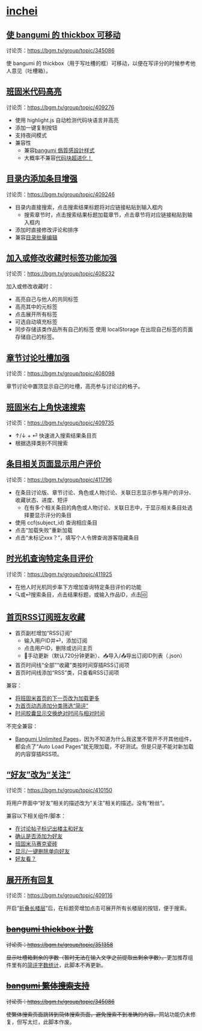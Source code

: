 # [inchei](https://bgm.tv/user/inchei)

## [使 bangumi 的 thickbox 可移动](https://greasyfork.org/zh-CN/scripts/38584-bangumi-moveable-thickbox)

讨论页：https://bgm.tv/group/topic/345086

使 bangumi 的 thickbox（用于写吐槽的框）可移动，以便在写评分的时候参考他人意见（吐槽箱）。

## [班固米代码高亮](https://greasyfork.org/zh-CN/scripts/516547-%E7%8F%AD%E5%9B%BA%E7%B1%B3%E4%BB%A3%E7%A0%81%E9%AB%98%E4%BA%AE)

讨论页：https://bgm.tv/group/topic/409276

- 使用 highlight.js 自动检测代码块语言并高亮
- 添加一键复制按钮
- 支持夜间模式
- 兼容性
  - 兼容[bangumi 僞質感設計样式](https://github.com/inchei/userstyles)
  - 大概率不兼容[代码块超进化！](https://bgm.tv/dev/app/1049)

## [目录内添加条目增强](https://greasyfork.org/zh-CN/scripts/516479-%E7%9B%AE%E5%BD%95%E5%86%85%E6%B7%BB%E5%8A%A0%E6%9D%A1%E7%9B%AE%E5%A2%9E%E5%BC%BA)

讨论页：https://bgm.tv/group/topic/409246

- 目录内直接搜索，点击搜索结果标题将对应链接粘贴到输入框内
  - 搜索章节时，点击搜索结果标题加载章节，点击章节将对应链接粘贴到输入框内
- 添加时直接修改评论和排序
- 兼容[目录批量编辑](https://bgm.tv/dev/app/1037)

## [加入或修改收藏时标签功能加强](https://greasyfork.org/zh-CN/scripts/513954-%E5%8A%A0%E5%85%A5%E6%88%96%E4%BF%AE%E6%94%B9%E6%94%B6%E8%97%8F%E6%97%B6%E6%A0%87%E7%AD%BE%E5%8A%9F%E8%83%BD%E5%8A%A0%E5%BC%BA)

讨论页：https://bgm.tv/group/topic/408232

加入或修改收藏时：
- 高亮自己与他人的共同标签
- 高亮其中的元标签
- 点击展开所有标签
- 可选自动填充标签
- 同步存储该类作品所有自己的标签
使用 localStorage 在出现自己标签的页面存储自己的标签。

## [章节讨论吐槽加强](https://greasyfork.org/zh-CN/scripts/516402-%E7%AB%A0%E8%8A%82%E8%AE%A8%E8%AE%BA%E5%90%90%E6%A7%BD%E5%8A%A0%E5%BC%BA)

讨论页：https://bgm.tv/group/topic/408098

章节讨论中置顶显示自己的吐槽，高亮参与讨论过的格子。

## [班固米右上角快速搜索](https://greasyfork.org/zh-CN/scripts/517607-%E7%8F%AD%E5%9B%BA%E7%B1%B3%E5%8F%B3%E4%B8%8A%E8%A7%92%E5%BF%AB%E9%80%9F%E6%90%9C%E7%B4%A2)

讨论页：https://bgm.tv/group/topic/409735

- ↑/↓ + ⏎ 快速进入搜索结果条目页
- 根据选择类别不同搜索

## [条目相关页面显示用户评价](https://greasyfork.org/zh-CN/scripts/520506-%E6%9D%A1%E7%9B%AE%E8%AE%A8%E8%AE%BA%E9%A1%B5%E6%98%BE%E7%A4%BA%E7%94%A8%E6%88%B7%E8%AF%84%E4%BB%B7)

讨论页：https://bgm.tv/group/topic/411796

- 在条目讨论版、章节讨论、角色或人物讨论、关联日志显示参与用户的评分、收藏状态、进度、短评
  - 在有多个相关条目的角色或人物讨论、关联日志中，于显示相关条目处选择要显示评分的条目
- 使用 ccf(subject_id) 查询相应条目
- 点击“加载失败”重新加载
- 点击“未标记xxx？”，填写个人令牌查询游客隐藏条目

## [时光机查询特定条目评价](https://greasyfork.org/zh-CN/scripts/520607)

讨论页：https://bgm.tv/group/topic/411925

- 在他人时光机同步率下方增加查询特定条目评价的功能
- 🔍或⏎搜索条目，点击结果标题，或输入作品ID，点击🆔

## [首页RSS订阅班友收藏](https://greasyfork.org/zh-CN/scripts/524603)
- 首页副栏增加“RSS订阅”
  - 输入用户ID并⏎，添加订阅
  - 点击用户ID，删除或访问主页
  - 🔄手动更新（默认720分钟更新）、📥导入/📤导出订阅ID列表（.json）
- 首页时间线“全部”“收藏”类按时间穿插RSS订阅项
- 首页时间线添加“RSS”类，只查看RSS订阅项

兼容：
- [将班固米首页的下一页改为加载更多](https://bgm.tv/dev/app/432)
- [为首页动态添加分类筛选“简评”](https://bgm.tv/dev/app/2482)
- [时间胶囊显示交换绝对时间与相对时间](https://bgm.tv/dev/app/3226)

不完全兼容：
- [Bangumi Unlimited Pages](https://bgm.tv/dev/app/17)，因为不知道为什么我这里不管开不开其他组件，都会点了“Auto Load Pages”就无限加载，不好测试。但是只是不能对新加载的内容穿插RSS项。

## [“好友”改为“关注”](https://greasyfork.org/zh-CN/scripts/518358-%E5%A5%BD%E5%8F%8B-%E6%94%B9%E4%B8%BA-%E5%85%B3%E6%B3%A8)

讨论页：https://bgm.tv/group/topic/410150

将用户界面中“好友”相关的描述改为“关注”相关的描述。没有“粉丝”。

兼容以下相关组件/脚本：
- [在讨论帖子标记出楼主和好友](https://bgm.tv/dev/app/1075)
- [确认是否添加为好友](https://bgm.tv/dev/app/783)
- [班固米马赛克瓷砖](https://bgm.tv/group/topic/344198)
- [显示/一键删除单向好友](https://bgm.tv/dev/app/1942)
- [好友看？](https://bgm.tv/dev/app/20)

## [展开所有回复](https://greasyfork.org/zh-CN/scripts/516186-%E5%B1%95%E5%BC%80%E6%89%80%E6%9C%89%E5%9B%9E%E5%A4%8D)

讨论页：https://bgm.tv/group/topic/409116

开启“[折叠长楼层](https://bgm.tv/dev/app/2214)”后，在标题旁增加点击可展开所有长楼层的按钮，便于搜索。

## <s>[bangumi thickbox 计数](https://greasyfork.org/zh-TW/scripts/371758-bangumi-thickbox-counter)</s>

<s>讨论页：https://bgm.tv/group/topic/351358</s>

<s>显示吐槽箱剩余的字数（暂时无法在输入文字之前提取出剩余字数）。</s>更加推荐组件里有的[简评字数统计](https://bgm.tv/dev/app/592)，此脚本不再更新。

## <s>[bangumi 繁体搜索支持](https://greasyfork.org/zh-CN/scripts/371540-bangumi-tc-searcher)</s>

<s>讨论页：https://bgm.tv/group/topic/345086</s>

<s>使繁体搜索页面跳转到简体搜索页面，避免搜索不到准确的内容。</s>网站功能仍未修复，但写太烂，此脚本作废。
